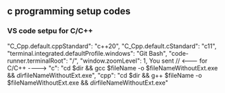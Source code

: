## c programming setup codes

### VS code setpu for C/C++

"C_Cpp.default.cppStandard": "c++20",
"C_Cpp.default.cStandard": "c11",
"terminal.integrated.defaultProfile.windows": "Git Bash",
"code-runner.terminalRoot": "/",
"window.zoomLevel": 1,
You sent
// <--- for C/C++ ---->
"c": "cd $dir && gcc $fileName -o $fileNameWithoutExt.exe && $dir$fileNameWithoutExt.exe",
"cpp": "cd $dir && g++ $fileName -o $fileNameWithoutExt.exe && $dir$fileNameWithoutExt.exe"
